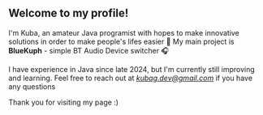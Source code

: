 ## Welcome to my profile!

I'm Kuba, an amateur Java programist with hopes to make innovative solutions in order to make people's lifes easier 🤝
My main project is **BlueKuph** - simple BT Audio Device switcher 🎧

I have experience in Java since late 2024, but I'm currently still improving and learning.
Feel free to reach out at *kubag.dev@gmail.com* if you have any questions

Thank you for visiting my page :)

